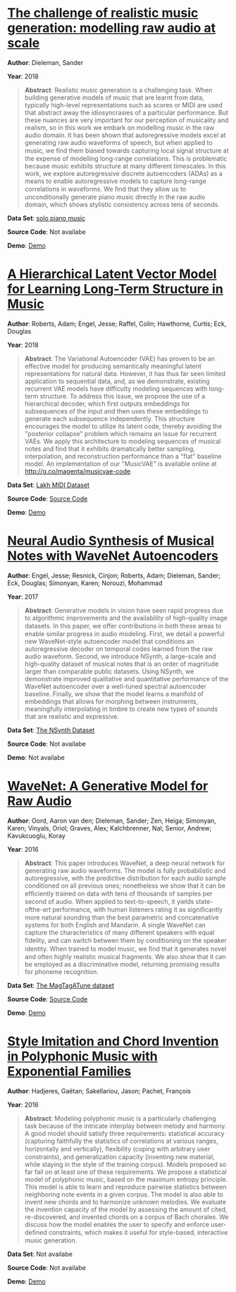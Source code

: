 #  [The challenge of realistic music generation: modelling raw audio at scale](https://arxiv.org/abs/1806.10474)
**Author**: Dieleman, Sander

**Year**: 2018
>**Abstract**: Realistic music generation is a challenging task. When building generative models of music that are learnt from data, typically high-level representations such as scores or MIDI are used that abstract away the idiosyncrasies of a particular performance. But these nuances are very important for our perception of musicality and realism, so in this work we embark on modelling music in the raw audio domain. It has been shown that autoregressive models excel at generating raw audio waveforms of speech, but when applied to music, we ﬁnd them biased towards capturing local signal structure at the expense of modelling long-range correlations. This is problematic because music exhibits structure at many different timescales. In this work, we explore autoregressive discrete autoencoders (ADAs) as a means to enable autoregressive models to capture long-range correlations in waveforms. We ﬁnd that they allow us to unconditionally generate piano music directly in the raw audio domain, which shows stylistic consistency across tens of seconds.

**Data Set**: [solo piano music](https://bit.ly/2IPXoDu)

**Source Code**: Not availabe

**Demo**: [Demo](https://drive.google.com/drive/folders/1NY3MTkOSodz_5eCkjtoHUGYSulR25QGU)

#  [A Hierarchical Latent Vector Model for Learning Long-Term Structure in Music](http://arxiv.org/abs/1803.05428)
**Author**: Roberts, Adam; Engel, Jesse; Raffel, Colin; Hawthorne, Curtis; Eck, Douglas

**Year**: 2018
>**Abstract**: The Variational Autoencoder (VAE) has proven to be an effective model for producing semantically meaningful latent representations for natural data. However, it has thus far seen limited application to sequential data, and, as we demonstrate, existing recurrent VAE models have difficulty modeling sequences with long-term structure. To address this issue, we propose the use of a hierarchical decoder, which first outputs embeddings for subsequences of the input and then uses these embeddings to generate each subsequence independently. This structure encourages the model to utilize its latent code, thereby avoiding the "posterior collapse" problem which remains an issue for recurrent VAEs. We apply this architecture to modeling sequences of musical notes and find that it exhibits dramatically better sampling, interpolation, and reconstruction performance than a "flat" baseline model. An implementation of our "MusicVAE" is available online at http://g.co/magenta/musicvae-code.

**Data Set**: [Lakh MIDI Dataset](https://colinraffel.com/projects/lmd/)

**Source Code**: [Source Code](https://github.com/tensorflow/magenta/tree/master/magenta/models/music_vae)

**Demo**: [Demo](https://storage.googleapis.com/magentadata/papers/musicvae/index.html)

#  [Neural Audio Synthesis of Musical Notes with WaveNet Autoencoders](http://arxiv.org/abs/1704.01279)
**Author**: Engel, Jesse; Resnick, Cinjon; Roberts, Adam; Dieleman, Sander; Eck, Douglas; Simonyan, Karen; Norouzi, Mohammad

**Year**: 2017
>**Abstract**: Generative models in vision have seen rapid progress due to algorithmic improvements and the availability of high-quality image datasets. In this paper, we oﬀer contributions in both these areas to enable similar progress in audio modeling. First, we detail a powerful new WaveNet-style autoencoder model that conditions an autoregressive decoder on temporal codes learned from the raw audio waveform. Second, we introduce NSynth, a large-scale and high-quality dataset of musical notes that is an order of magnitude larger than comparable public datasets. Using NSynth, we demonstrate improved qualitative and quantitative performance of the WaveNet autoencoder over a well-tuned spectral autoencoder baseline. Finally, we show that the model learns a manifold of embeddings that allows for morphing between instruments, meaningfully interpolating in timbre to create new types of sounds that are realistic and expressive.

**Data Set**: [The NSynth Dataset](https://magenta.tensorflow.org/datasets/nsynth)

**Source Code**: Not availabe

**Demo**: Not availabe

#  [WaveNet: A Generative Model for Raw Audio](http://arxiv.org/abs/1609.03499)
**Author**: Oord, Aaron van den; Dieleman, Sander; Zen, Heiga; Simonyan, Karen; Vinyals, Oriol; Graves, Alex; Kalchbrenner, Nal; Senior, Andrew; Kavukcuoglu, Koray

**Year**: 2016
>**Abstract**: This paper introduces WaveNet, a deep neural network for generating raw audio waveforms. The model is fully probabilistic and autoregressive, with the predictive distribution for each audio sample conditioned on all previous ones; nonetheless we show that it can be efﬁciently trained on data with tens of thousands of samples per second of audio. When applied to text-to-speech, it yields state-ofthe-art performance, with human listeners rating it as signiﬁcantly more natural sounding than the best parametric and concatenative systems for both English and Mandarin. A single WaveNet can capture the characteristics of many different speakers with equal ﬁdelity, and can switch between them by conditioning on the speaker identity. When trained to model music, we ﬁnd that it generates novel and often highly realistic musical fragments. We also show that it can be employed as a discriminative model, returning promising results for phoneme recognition.

**Data Set**: [The MagTagATune dataset](http://mirg.city.ac.uk/codeapps/the-magtagatune-dataset)

**Source Code**: [Source Code](https://www.deepmind.com/blog/article/wavenet-generative-model-raw-audio)

**Demo**: [Demo](https://www.deepmind.com/blog/article/wavenet-generative-model-raw-audio)

#  [Style Imitation and Chord Invention in Polyphonic Music with Exponential Families](http://arxiv.org/abs/1609.05152)
**Author**: Hadjeres, Gaëtan; Sakellariou, Jason; Pachet, François

**Year**: 2016
>**Abstract**: Modeling polyphonic music is a particularly challenging task because of the intricate interplay between melody and harmony. A good model should satisfy three requirements: statistical accuracy (capturing faithfully the statistics of correlations at various ranges, horizontally and vertically), ﬂexibility (coping with arbitrary user constraints), and generalization capacity (inventing new material, while staying in the style of the training corpus). Models proposed so far fail on at least one of these requirements. We propose a statistical model of polyphonic music, based on the maximum entropy principle. This model is able to learn and reproduce pairwise statistics between neighboring note events in a given corpus. The model is also able to invent new chords and to harmonize unknown melodies. We evaluate the invention capacity of the model by assessing the amount of cited, re-discovered, and invented chords on a corpus of Bach chorales. We discuss how the model enables the user to specify and enforce user-deﬁned constraints, which makes it useful for style-based, interactive music generation.

**Data Set**: Not availabe

**Source Code**: Not availabe

**Demo**: [Demo](https://flowmachines.jimdo.com/)

